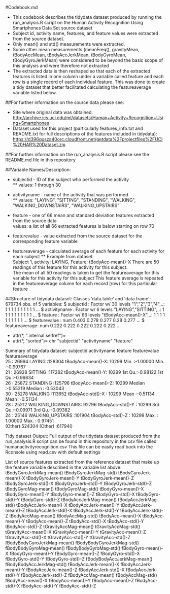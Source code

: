 #Codebook.md


* This codebook describes the tidydata dataset produced by running the run_analysis.R script on the Human Activity Recognition Using Smartphones Data Set source dataset
* Subject id, activity name, features, and feature values were extracted from the source dataset.  
* Only mean() and std() measurements were extracted.  
* Some other mean measurements (meanFreq(), gravityMean, tBodyAccMean, tBodyAccJerkMean, tBodyGyroMean, tBodyGyroJerkMean) 
were considered to be beyond the basic scope of this analysis and were therefore not extracted
* The extracted data is then reshaped so that each of the extracted features is listed in one column under a variable called feature and each row is a single record of
each individual feature.  This was done to create a tidy dataset that better facilitated calculating the featureaverage variable listed below.


##For further information on the source data please see:
* Site where original data was obtained:
	http://archive.ics.uci.edu/ml/datasets/Human+Activity+Recognition+Using+Smartphones
* Dataset used for this project (particularly features_info.txt and README.txt for full descriptions of the features included in tidydata):
	https://d396qusza40orc.cloudfront.net/getdata%2Fprojectfiles%2FUCI%20HAR%20Dataset.zip


##For further information on the run_analysis.R script please see the README.md file in this repository


##Variable Names/Description:
* subjectid        - ID of the subject who performed the activity                                    
	** values: 1 through 30
					
* activityname     - name of the activity that was performed                                         
	** values: "LAYING", "SITTING", "STANDING", "WALKING", "WALKING_DOWNSTAIRS", "WALKING_UPSTAIRS"
					
* feature          - one of 66 mean and standard deviation features extracted from the source data   
	values: a list of all 66 extracted features is below starting on row 70
					
* featurevalue     - value extracted from the source dataset for the corresponding feature variable

* featureaverage   - calculated average of each feature for each activity for each subject
	** Example from dataset:  
	Subject 1, activity: LAYING, Feature: tBodyAcc-mean()-X
	There are 50 readings of this feature for this activity for this subject.  
	The mean of all 50 readings is taken to get the featureaverage for this variable for this activity for this subject
	This feature average is repeated in the featureaverage column for each record (row) for this particular feature


##Structure of tidydata dataset:
Classes ‘data.table’ and 'data.frame':	679734 obs. of  5 variables:
 $ subjectid     : Factor w/ 30 levels "1","2","3","4",..: 1 1 1 1 1 1 1 1 1 1 ...
 $ activityname  : Factor w/ 6 levels "LAYING","SITTING",..: 1 1 1 1 1 1 1 1 1 1 ...
 $ feature       : Factor w/ 66 levels "tBodyAcc-mean()-X",..: 1 1 1 1 1 1 1 1 1 1 ...
 $ featurevalue  : num  0.403 0.278 0.277 0.28 0.277 ...
 $ featureaverage: num  0.222 0.222 0.222 0.222 0.222 ...
 - attr(*, ".internal.selfref")=<externalptr> 
 - attr(*, "sorted")= chr  "subjectid" "activityname" "feature"
 
 
Summary of tidydata dataset:
  subjectid                  activityname                 feature        featurevalue      featureaverage    
 25     : 26994   LAYING            :128304   tBodyAcc-mean()-X: 10299   Min.   :-1.00000   Min.   :-0.99767  
 21     : 26928   SITTING           :117282   tBodyAcc-mean()-Y: 10299   1st Qu.:-0.98122   1st Qu.:-0.96634  
 26     : 25872   STANDING          :125796   tBodyAcc-mean()-Z: 10299   Median :-0.55219   Median :-0.53043  
 30     : 25278   WALKING           :113652   tBodyAcc-std()-X : 10299   Mean   :-0.51134   Mean   :-0.51134  
 28     : 25212   WALKING_DOWNSTAIRS: 92796   tBodyAcc-std()-Y : 10299   3rd Qu.:-0.09971   3rd Qu.:-0.09382  
 24     : 25146   WALKING_UPSTAIRS  :101904   tBodyAcc-std()-Z : 10299   Max.   : 1.00000   Max.   : 0.97451  
 (Other):524304                               (Other)          :617940                                        

 
Tidy dataset Output:
Full output of the tidydata dataset produced from the run_analysis.R script can be found in this repository in the csv file called humanactivityrecognition.csv
This file can be easily read back into the Rconsole using read.csv with default settings


List of source features extracted from the reference dataset that make up the feature variable described in the variable list above:
tBodyGyroJerkMag-mean()
tBodyGyroJerkMag-std()
tBodyGyroJerk-mean()-X
tBodyGyroJerk-mean()-Y
tBodyGyroJerk-mean()-Z
tBodyGyroJerk-std()-X
tBodyGyroJerk-std()-Y
tBodyGyroJerk-std()-Z
tBodyGyroMag-mean()
tBodyGyroMag-std()
tBodyGyro-mean()-X
tBodyGyro-mean()-Y
tBodyGyro-mean()-Z
tBodyGyro-std()-X
tBodyGyro-std()-Y
tBodyGyro-std()-Z
tBodyAccJerkMag-mean()
tBodyAccJerkMag-std()
tBodyAccJerk-mean()-X
tBodyAccJerk-mean()-Y
tBodyAccJerk-mean()-Z
tBodyAccJerk-std()-X
tBodyAccJerk-std()-Y
tBodyAccJerk-std()-Z
tBodyAccMag-mean()
tBodyAccMag-std()
tBodyAcc-mean()-X
tBodyAcc-mean()-Y
tBodyAcc-mean()-Z
tBodyAcc-std()-X
tBodyAcc-std()-Y
tBodyAcc-std()-Z
tGravityAccMag-mean()
tGravityAccMag-std()
tGravityAcc-mean()-X
tGravityAcc-mean()-Y
tGravityAcc-mean()-Z
tGravityAcc-std()-X
tGravityAcc-std()-Y
tGravityAcc-std()-Z
fBodyBodyGyroJerkMag-mean()
fBodyBodyGyroJerkMag-std()
fBodyBodyGyroMag-mean()
fBodyBodyGyroMag-std()
fBodyGyro-mean()-X
fBodyGyro-mean()-Y
fBodyGyro-mean()-Z
fBodyGyro-std()-X
fBodyGyro-std()-Y
fBodyGyro-std()-Z
fBodyBodyAccJerkMag-mean()
fBodyBodyAccJerkMag-std()
fBodyAccJerk-mean()-X
fBodyAccJerk-mean()-Y
fBodyAccJerk-mean()-Z
fBodyAccJerk-std()-X
fBodyAccJerk-std()-Y
fBodyAccJerk-std()-Z
fBodyAccMag-mean()
fBodyAccMag-std()
fBodyAcc-mean()-X
fBodyAcc-mean()-Y
fBodyAcc-mean()-Z
fBodyAcc-std()-X
fBodyAcc-std()-Y
fBodyAcc-std()-Z
